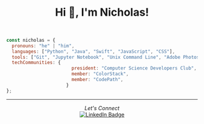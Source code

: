<h1 align="center">Hi 👋, I'm Nicholas!</h1>
<br>

```javascript
const nicholas = {
  pronouns: "he" | "him",
  languages: ["Python", "Java", "Swift", "JavaScript", "CSS"],
  tools: ["Git", "Jupyter Notebook", "Unix Command Line", "Adobe Photoshop", "Figma"],
  techCommunities: {
                        president: "Computer Science Developers Club",
                        member: "ColorStack",
                        member: "CodePath",
                      } 
};
```

---

<div align="center">
    <i>Let's Connect</i>
    <br>
    <a href="https://www.linkedin.com/in/nicholas-rios/">
        <img src="https://img.shields.io/badge/LinkedIn-blue?style=for-the-badge&logo=linkedin&logoColor=white" alt="LinkedIn Badge"/>
    </a>
</div>

<!--
<div align="right">
     <a href="https://github.com/RiosNicholas">
        <img height="180em" src="https://github-readme-stats.vercel.app/api/top-langs/?username=RiosNicholas&hide=html&layout=compact&&show_icons=true&line_height=27&count_private=true&theme=radical"
        alt="Most Used Languages" align="right">
    </a>
</div>

Experience in **Full-Stack Development** with **React**, **Node.js**, **Python**, and **Java**.
-->

